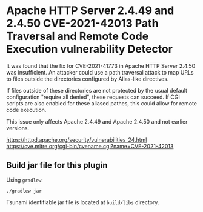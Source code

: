 # Apache HTTP Server 2.4.49 and 2.4.50 CVE-2021-42013 Path Traversal and Remote Code Execution vulnerability Detector

It was found that the fix for CVE-2021-41773 in Apache HTTP Server 2.4.50 was insufficient. An attacker could use a path traversal attack to map URLs to files outside the directories configured by Alias-like directives.

If files outside of these directories are not protected by the usual default configuration "require all denied", these requests can succeed. If CGI scripts are also enabled for these aliased pathes, this could allow for remote code execution.

This issue only affects Apache 2.4.49 and Apache 2.4.50 and not earlier versions.

https://httpd.apache.org/security/vulnerabilities_24.html
https://cve.mitre.org/cgi-bin/cvename.cgi?name=CVE-2021-42013

## Build jar file for this plugin

Using `gradlew`:

```shell
./gradlew jar
```

Tsunami identifiable jar file is located at `build/libs` directory.
